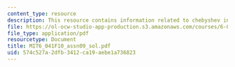 ```yaml
---
content_type: resource
description: This resource contains information related to chebyshev inequality.
file: https://ol-ocw-studio-app-production.s3.amazonaws.com/courses/6-041-probabilistic-systems-analysis-and-applied-probability-fall-2010/574c527a2dfb3412ca19aebe1a736823_MIT6_041F10_assn09_sol.pdf
file_type: application/pdf
resourcetype: Document
title: MIT6_041F10_assn09_sol.pdf
uid: 574c527a-2dfb-3412-ca19-aebe1a736823
---
```

